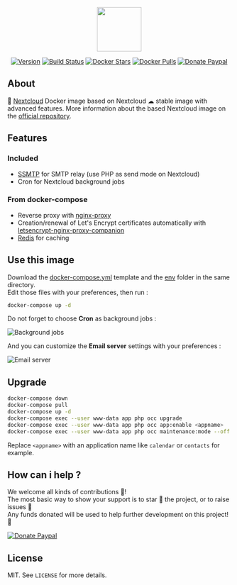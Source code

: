 <p align="center"><a href="https://github.com/crazy-max/docker-nextcloud" target="_blank"><img height="100"src="https://raw.githubusercontent.com/crazy-max/docker-nextcloud/master/res/docker-nextcloud.png"></a></p>

<p align="center">
  <a href="https://microbadger.com/images/crazymax/nextcloud"><img src="https://images.microbadger.com/badges/version/crazymax/nextcloud.svg?style=flat-square" alt="Version"></a>
  <a href="https://travis-ci.org/crazy-max/docker-nextcloud"><img src="https://img.shields.io/travis/crazy-max/docker-nextcloud/master.svg?style=flat-square" alt="Build Status"></a>
  <a href="https://hub.docker.com/r/crazymax/nextcloud/"><img src="https://img.shields.io/docker/stars/crazymax/nextcloud.svg?style=flat-square" alt="Docker Stars"></a>
  <a href="https://hub.docker.com/r/crazymax/nextcloud/"><img src="https://img.shields.io/docker/pulls/crazymax/nextcloud.svg?style=flat-square" alt="Docker Pulls"></a>
  <a href="https://www.paypal.com/cgi-bin/webscr?cmd=_s-xclick&hosted_button_id=ADCA2SNLJ9FW4"><img src="https://img.shields.io/badge/donate-paypal-7057ff.svg?style=flat-square" alt="Donate Paypal"></a>
</p>

## About

🐳 [Nextcloud](https://nextcloud.com) Docker image based on Nextcloud ☁ stable image with advanced features. More information about the based Nextcloud image on the [official repository](https://github.com/nextcloud/docker).

## Features

### Included

* [SSMTP](https://github.com/alterrebe/docker-mail-relay) for SMTP relay (use PHP as send mode on Nextcloud)
* Cron for Nextcloud background jobs

### From docker-compose

* Reverse proxy with [nginx-proxy](https://github.com/jwilder/nginx-proxy)
* Creation/renewal of Let's Encrypt certificates automatically with [letsencrypt-nginx-proxy-companion](https://github.com/JrCs/docker-letsencrypt-nginx-proxy-companion)
* [Redis](https://github.com/docker-library/redis) for caching

## Use this image

Download the [docker-compose.yml](docker-compose.yml) template and the [env](env) folder in the same directory.<br />
Edit those files with your preferences, then run :

```bash
docker-compose up -d
```

Do not forget to choose **Cron** as background jobs :

![Background jobs](https://raw.githubusercontent.com/crazy-max/docker-nextcloud/master/res/background-jobs.png)

And you can customize the **Email server** settings with your preferences :

![Email server](https://raw.githubusercontent.com/crazy-max/docker-nextcloud/master/res/email-server.png)

## Upgrade

```bash
docker-compose down
docker-compose pull
docker-compose up -d
docker-compose exec --user www-data app php occ upgrade
docker-compose exec --user www-data app php occ app:enable <appname>
docker-compose exec --user www-data app php occ maintenance:mode --off
```

Replace `<appname>` with an application name like `calendar` or `contacts` for example.

## How can i help ?

We welcome all kinds of contributions :raised_hands:!<br />
The most basic way to show your support is to star :star2: the project, or to raise issues :speech_balloon:<br />
Any funds donated will be used to help further development on this project! :gift_heart:

[![Donate Paypal](https://raw.githubusercontent.com/crazy-max/docker-nextcloud/master/res/paypal.png)](https://www.paypal.com/cgi-bin/webscr?cmd=_s-xclick&hosted_button_id=ADCA2SNLJ9FW4)

## License

MIT. See `LICENSE` for more details.
